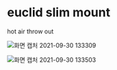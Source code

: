 euclid slim mount
==============
hot air throw out

![화면 캡처 2021-09-30 133309](https://user-images.githubusercontent.com/16078263/135388000-ac68834b-8e39-4824-a95b-a5a0b6e36117.png)


![화면 캡처 2021-09-30 133503](https://user-images.githubusercontent.com/16078263/135387997-5bbd1c74-dac8-4c50-84e5-621bd5082dd1.png)
